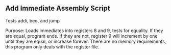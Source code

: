 ## Add Immediate Assembly Script

Tests addi, beq, and jump

Purpose: Loads immediates into registers 8 and 9, tests for equality. If they are equal, program ends. If they are not, register 9 will increment by one until they are equal, or increase forever. There are no memory requirements, this program only deals with the register file.
